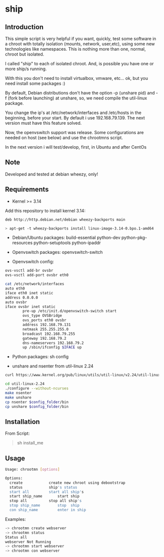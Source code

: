 ship
========

Introduction
------------

This simple script is very helpful if you want, quickly, test some software in a chroot with totally isolation (mounts, network, user,etc), using some new technologies like namespaces. This is nothing more than one, normal, chroot but isolated.

I called "ship" to each of  isolated chroot. And, is possible you have one or more ship/s running.

With this you don't need to install virtualbox, vmware, etc... ok, but you need install some packages :)

By default, Debian distributions don't have the option -p (unshare pid) and -f (fork before launching) at unshare, so, we need compile the util-linux package.

You change the ip's at /etc/network/interfaces and /etc/hosts in the beginning, before your start.
By default i use 192.168.79.139. The next version must have this feature solved.

Now, the openvswitch support was release. Some configurations are needed on host (see below) and use the chrootmns script.

In the next version i will test/develop, first, in Ubuntu and after CentOs

Note
------------
Developed and tested at debian wheezy, only!


Requirements
------------
- Kernel >= 3.14

Add this repository to install kernel 3.14:

```bash
deb http://http.debian.net/debian wheezy-backports main

> apt-get -t wheezy-backports install linux-image-3.14-0.bpo.1-amd64
```

- Debian/Ubuntu packages:
build-essential python-dev python-pkg-resources python-setuptools python-ipaddr

- Openvswitch packages:
openvswitch-switch

- Openvswitch config:
```bash
ovs-vsctl add-br ovsbr
ovs-vsctl add-port ovsbr eth0

cat /etc/network/interfaces
auto eth0
iface eth0 inet static
address 0.0.0.0
auto ovsbr
iface ovsbr inet static
        pre-up /etc/init.d/openvswitch-switch start
        ovs_type OVSBridge
        ovs_ports eth0 ovsbr
        address 192.168.79.131
        netmask 255.255.255.0
        broadcast 192.168.79.255
        gateway 192.168.79.2
        dns-nameservers 192.168.79.2
        up /sbin/ifconfig $IFACE up
```

- Python packages:
sh config

- unshare and nsenter from util-linux 2.24
```bash
curl https://www.kernel.org/pub/linux/utils/util-linux/v2.24/util-linux-2.24.tar.gz | tar -zxf-

cd util-linux-2.24
./configure --without-ncurses
make nsenter
make unshare
cp nsenter $config_folder/bin
cp unshare $config_folder/bin
```

Installation
------------
From Script:
> sh install_me


Usage
-----
```bash
Usage: chrootmn [options]

Options:
  create			create new chroot using debootstrap
  status			ship's status
  start all			start all ship's
  start ship_name		start ship
  stop all			stop all ship's
  stop ship_name		stop  ship
  con ship_name			enter in ship
```

Examples:

```bash
-> chrootmn create webserver
-> chrootmn status
Status all
webserver Not Running
-> chrootmn start webserver
-> chrootmn con webserver
```
